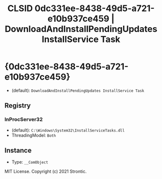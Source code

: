 ﻿---
title: "CLSID 0dc331ee-8438-49d5-a721-e10b937ce459 | DownloadAndInstallPendingUpdates InstallService Task"
excerpt: What is COM-Object CLSID 0dc331ee-8438-49d5-a721-e10b937ce459?
---

# {0dc331ee-8438-49d5-a721-e10b937ce459}

* (default): `DownloadAndInstallPendingUpdates InstallService Task`

## Registry


### InProcServer32

* (default): `C:\Windows\System32\InstallServiceTasks.dll`
* ThreadingModel: `Both`

## Instance

* Type: `__ComObject`

MIT License. Copyright (c) 2021 Strontic.


